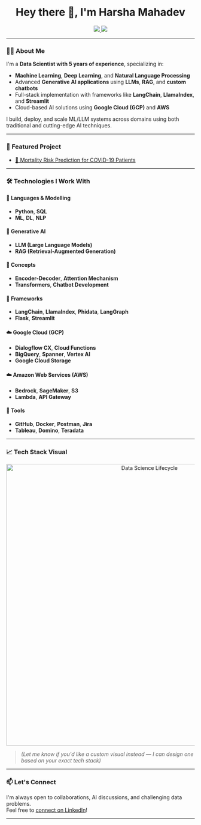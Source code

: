 <h1 align="center">Hey there 👋, I'm Harsha Mahadev</h1>

<p align="center">
  <a href="https://github.com/harshamahadev13" target="_blank">
    <img src="https://img.shields.io/badge/GitHub-181717?style=for-the-badge&logo=github&logoColor=white" />
  </a>
  <a href="https://linkedin.com/in/mahadev-venkata-sai-harsha" target="_blank">
    <img src="https://img.shields.io/badge/LinkedIn-0A66C2?style=for-the-badge&logo=linkedin&logoColor=white" />
  </a>
</p>

---

### 👨‍💻 About Me

I'm a **Data Scientist with 5 years of experience**, specializing in:

- **Machine Learning**, **Deep Learning**, and **Natural Language Processing**
- Advanced **Generative AI applications** using **LLMs**, **RAG**, and **custom chatbots**
- Full-stack implementation with frameworks like **LangChain**, **LlamaIndex**, and **Streamlit**
- Cloud-based AI solutions using **Google Cloud (GCP)** and **AWS**

I build, deploy, and scale ML/LLM systems across domains using both traditional and cutting-edge AI techniques.

---

### 📂 Featured Project

- [🧬 Mortality Risk Prediction for COVID-19 Patients](https://github.com/harshamahadev13/Mortality-risk-prediction-for-COVID-19-patients)

---

### 🛠️ Technologies I Work With

#### 🧪 Languages & Modelling
- **Python**, **SQL**
- **ML**, **DL**, **NLP**

#### 🤖 Generative AI
- **LLM (Large Language Models)**
- **RAG (Retrieval-Augmented Generation)**

#### 🧠 Concepts
- **Encoder-Decoder**, **Attention Mechanism**
- **Transformers**, **Chatbot Development**

#### 🧰 Frameworks
- **LangChain**, **LlamaIndex**, **Phidata**, **LangGraph**
- **Flask**, **Streamlit**

#### ☁️ Google Cloud (GCP)
- **Dialogflow CX**, **Cloud Functions**
- **BigQuery**, **Spanner**, **Vertex AI**
- **Google Cloud Storage**

#### ☁️ Amazon Web Services (AWS)
- **Bedrock**, **SageMaker**, **S3**
- **Lambda**, **API Gateway**

#### 🧰 Tools
- **GitHub**, **Docker**, **Postman**, **Jira**
- **Tableau**, **Domino**, **Teradata**

---

### 📈 Tech Stack Visual

<p align="center">
  <img src="https://user-images.githubusercontent.com/122000405/220536881-2e51479e-05cb-4b2e-8ded-b035a32533a8.png" alt="Data Science Lifecycle" width="750"/>
</p>

> *(Let me know if you'd like a custom visual instead — I can design one based on your exact tech stack)*

---

### 📫 Let's Connect

I'm always open to collaborations, AI discussions, and challenging data problems.  
Feel free to [connect on LinkedIn](https://linkedin.com/in/mahadev-venkata-sai-harsha)!

---
